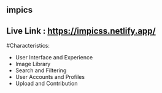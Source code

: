 ## impics
## Live Link : https://impicss.netlify.app/

#Characteristics:
- User Interface and Experience
- Image Library
- Search and Filtering
- User Accounts and Profiles
- Upload and Contribution

